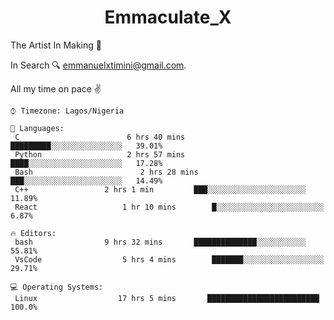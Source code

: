 
<h1 align="center">
    Emmaculate_X
</h1>

The Artist In Making 🎨

In Search 🔍 emmanuelxtimini@gmail.com.
 

 All my time on pace ✌️


```text
⌚︎ Timezone: Lagos/Nigeria

💬 Languages: 
 C                        6 hrs 40 mins       █████████░░░░░░░░░░░░░░░░   39.01% 
 Python                   2 hrs 57 mins       ████░░░░░░░░░░░░░░░░░░░░░   17.28% 
 Bash                        2 hrs 28 mins       ███░░░░░░░░░░░░░░░░░░░░░░   14.49% 
 C++                 2 hrs 1 min         ███░░░░░░░░░░░░░░░░░░░░░░   11.89% 
 React                   1 hr 10 mins        █░░░░░░░░░░░░░░░░░░░░░░░░   6.87%

🔥 Editors: 
 bash                9 hrs 32 mins       ██████████████░░░░░░░░░░░   55.81% 
 VsCode                  5 hrs 4 mins        ███████░░░░░░░░░░░░░░░░░░   29.71% 

💻 Operating Systems: 
 Linux                  17 hrs 5 mins       █████████████████████████   100.0%

```



